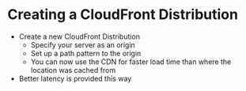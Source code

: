 # Creating a CloudFront Distribution

* Create a new CloudFront Distribution
  * Specify your server as an origin
  * Set up a path pattern to the origin
  * You can now use the CDN for faster load time than where the location was cached from
* Better latency is provided this way

